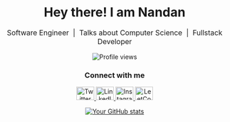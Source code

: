 
<h1 align="center">Hey there! I am Nandan</h1>
<p align="center" style="font-size:16px;">
  Software Engineer &nbsp;|&nbsp; Talks about Computer Science &nbsp;|&nbsp; Fullstack Developer
</p>



<p align="center">
  <img src="https://komarev.com/ghpvc/?username=NandanUpadhyay2611&label=Profile%20views&color=0e75b6&style=flat-square" alt="Profile views" />
</p>

<h3 align="center">Connect with me</h3>
<p align="center">
  <a href="https://twitter.com/shubhxm_mishra" target="_blank">
    <img src="https://raw.githubusercontent.com/rahuldkjain/github-profile-readme-generator/master/src/images/icons/Social/twitter.svg" alt="Twitter" height="30" width="40" />
  </a>
  <a href="https://www.linkedin.com/in/nandanupadhyay/" target="_blank">
    <img src="https://raw.githubusercontent.com/rahuldkjain/github-profile-readme-generator/master/src/images/icons/Social/linked-in-alt.svg" alt="LinkedIn" height="30" width="40" />
  </a>
  <a href="https://www.instagram.com/the_nandan_upadhyay/" target="_blank">
    <img src="https://raw.githubusercontent.com/rahuldkjain/github-profile-readme-generator/master/src/images/icons/Social/instagram.svg" alt="Instagram" height="30" width="40" />
  </a>
  <a href="https://www.leetcode.com/menotnandan" target="_blank">
    <img src="https://raw.githubusercontent.com/rahuldkjain/github-profile-readme-generator/master/src/images/icons/Social/leet-code.svg" alt="LeetCode" height="30" width="40" />
  </a>
</p>
<div align="center">

[![Your GitHub stats](https://github-readme-stats.vercel.app/api?username=menotnandan)](https://github.com/menotnandan/github-readme-stats)
</div>

